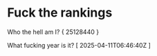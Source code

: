 # Fuck the rankings

Who the hell am I?
{ 25128440 }

What fucking year is it?
[ 2025-04-11T06:46:40Z ]
